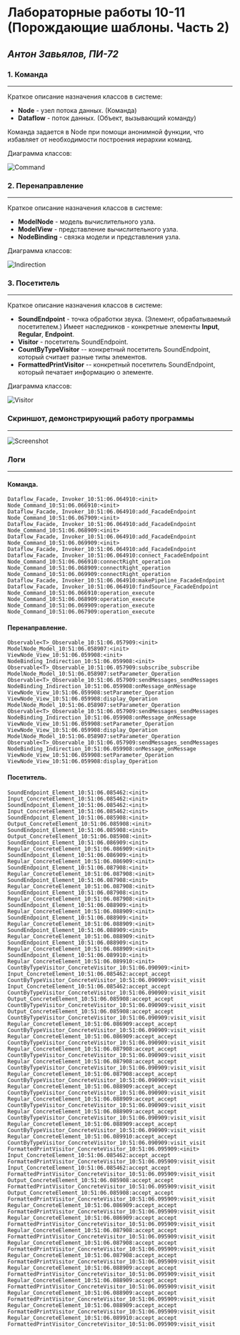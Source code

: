 Лабораторные работы 10-11 (Порождающие шаблоны. Часть 2)
=====================
_Антон Завьялов, ПИ-72_
-----------------------

### 1. Команда
--------------------
Краткое описание назначения классов в системе:
* __Node__ - узел потока данных. (Команда)
* __Dataflow__ - поток данных. (Объект, вызывающий команду)

Команда задается в Node при помощи анонимной функции, что избавляет от необходимости построения иерархии команд.

Диаграмма классов:

![Command](https://raw.githubusercontent.com/andiogenes/patterns/media/behavioral-2/command.png)

### 2. Перенаправление
--------------------
Краткое описание назначения классов в системе:
* __ModelNode__ - модель вычислительного узла.
* __ModelView__ - представление вычислительного узла.
* __NodeBinding__ - связка модели и представления узла.

Диаграмма классов:

![Indirection](https://raw.githubusercontent.com/andiogenes/patterns/media/behavioral-2/indirection.png)

### 3. Посетитель
--------------------
Краткое описание назначения классов в системе:
* __SoundEndpoint__ - точка обработки звука. (Элемент, обрабатываемый посетителем.) Имеет наследников - конкретные элементы __Input__, __Regular__, __Endpoint__.
* __Visitor__ - посетитель SoundEndpoint.
* __CountByTypeVisitor__ --  конкретный посетитель SoundEndpoint, который считает разные типы элементов.
* __FormattedPrintVisitor__ --  конкретный посетитель SoundEndpoint, который печатает информацию о элементе.

Диаграмма классов:

![Visitor](https://raw.githubusercontent.com/andiogenes/patterns/media/behavioral-2/visitor.png)


### __Скриншот, демонстрирующий работу программы__
--------------------------------------------------
![Screenshot](https://raw.githubusercontent.com/andiogenes/patterns/media/behavioral-2/screen.png)

### __Логи__
------------
#### Команда.
```
Dataflow_Facade, Invoker_10:51:06.064910:<init>
Node_Command_10:51:06.066910:<init>
Dataflow_Facade, Invoker_10:51:06.064910:add_FacadeEndpoint
Node_Command_10:51:06.067909:<init>
Dataflow_Facade, Invoker_10:51:06.064910:add_FacadeEndpoint
Node_Command_10:51:06.068909:<init>
Dataflow_Facade, Invoker_10:51:06.064910:add_FacadeEndpoint
Node_Command_10:51:06.069909:<init>
Dataflow_Facade, Invoker_10:51:06.064910:add_FacadeEndpoint
Dataflow_Facade, Invoker_10:51:06.064910:connect_FacadeEndpoint
Node_Command_10:51:06.066910:connectRight_operation
Node_Command_10:51:06.068909:connectRight_operation
Node_Command_10:51:06.069909:connectRight_operation
Dataflow_Facade, Invoker_10:51:06.064910:makePipeline_FacadeEndpoint
Dataflow_Facade, Invoker_10:51:06.064910:findSource_FacadeEndpoint
Node_Command_10:51:06.066910:operation_execute
Node_Command_10:51:06.068909:operation_execute
Node_Command_10:51:06.069909:operation_execute
Node_Command_10:51:06.067909:operation_execute
```

#### Перенаправление.
```
Observable<T>_Observable_10:51:06.057909:<init>
ModelNode_Model_10:51:06.058907:<init>
ViewNode_View_10:51:06.059908:<init>
NodeBinding_Indirection_10:51:06.059908:<init>
Observable<T>_Observable_10:51:06.057909:subscribe_subscribe
ModelNode_Model_10:51:06.058907:setParameter_Operation
Observable<T>_Observable_10:51:06.057909:sendMessages_sendMessages
NodeBinding_Indirection_10:51:06.059908:onMessage_onMessage
ViewNode_View_10:51:06.059908:setParameter_Operation
ViewNode_View_10:51:06.059908:display_Operation
ModelNode_Model_10:51:06.058907:setParameter_Operation
Observable<T>_Observable_10:51:06.057909:sendMessages_sendMessages
NodeBinding_Indirection_10:51:06.059908:onMessage_onMessage
ViewNode_View_10:51:06.059908:setParameter_Operation
ViewNode_View_10:51:06.059908:display_Operation
ModelNode_Model_10:51:06.058907:setParameter_Operation
Observable<T>_Observable_10:51:06.057909:sendMessages_sendMessages
NodeBinding_Indirection_10:51:06.059908:onMessage_onMessage
ViewNode_View_10:51:06.059908:setParameter_Operation
ViewNode_View_10:51:06.059908:display_Operation
```

#### Посетитель.
```
SoundEndpoint_Element_10:51:06.085462:<init>
Input_ConcreteElement_10:51:06.085462:<init>
SoundEndpoint_Element_10:51:06.085462:<init>
Input_ConcreteElement_10:51:06.085462:<init>
SoundEndpoint_Element_10:51:06.085908:<init>
Output_ConcreteElement_10:51:06.085908:<init>
SoundEndpoint_Element_10:51:06.085908:<init>
Output_ConcreteElement_10:51:06.085908:<init>
SoundEndpoint_Element_10:51:06.086909:<init>
Regular_ConcreteElement_10:51:06.086909:<init>
SoundEndpoint_Element_10:51:06.086909:<init>
Regular_ConcreteElement_10:51:06.086909:<init>
SoundEndpoint_Element_10:51:06.087908:<init>
Regular_ConcreteElement_10:51:06.087908:<init>
SoundEndpoint_Element_10:51:06.087908:<init>
Regular_ConcreteElement_10:51:06.087908:<init>
SoundEndpoint_Element_10:51:06.087908:<init>
Regular_ConcreteElement_10:51:06.087908:<init>
SoundEndpoint_Element_10:51:06.088909:<init>
Regular_ConcreteElement_10:51:06.088909:<init>
SoundEndpoint_Element_10:51:06.088909:<init>
Regular_ConcreteElement_10:51:06.088909:<init>
SoundEndpoint_Element_10:51:06.088909:<init>
Regular_ConcreteElement_10:51:06.088909:<init>
SoundEndpoint_Element_10:51:06.088909:<init>
Regular_ConcreteElement_10:51:06.088909:<init>
SoundEndpoint_Element_10:51:06.089910:<init>
Regular_ConcreteElement_10:51:06.089910:<init>
CountByTypeVisitor_ConcreteVisitor_10:51:06.090909:<init>
Input_ConcreteElement_10:51:06.085462:accept_accept
CountByTypeVisitor_ConcreteVisitor_10:51:06.090909:visit_visit
Input_ConcreteElement_10:51:06.085462:accept_accept
CountByTypeVisitor_ConcreteVisitor_10:51:06.090909:visit_visit
Output_ConcreteElement_10:51:06.085908:accept_accept
CountByTypeVisitor_ConcreteVisitor_10:51:06.090909:visit_visit
Output_ConcreteElement_10:51:06.085908:accept_accept
CountByTypeVisitor_ConcreteVisitor_10:51:06.090909:visit_visit
Regular_ConcreteElement_10:51:06.086909:accept_accept
CountByTypeVisitor_ConcreteVisitor_10:51:06.090909:visit_visit
Regular_ConcreteElement_10:51:06.086909:accept_accept
CountByTypeVisitor_ConcreteVisitor_10:51:06.090909:visit_visit
Regular_ConcreteElement_10:51:06.087908:accept_accept
CountByTypeVisitor_ConcreteVisitor_10:51:06.090909:visit_visit
Regular_ConcreteElement_10:51:06.087908:accept_accept
CountByTypeVisitor_ConcreteVisitor_10:51:06.090909:visit_visit
Regular_ConcreteElement_10:51:06.087908:accept_accept
CountByTypeVisitor_ConcreteVisitor_10:51:06.090909:visit_visit
Regular_ConcreteElement_10:51:06.088909:accept_accept
CountByTypeVisitor_ConcreteVisitor_10:51:06.090909:visit_visit
Regular_ConcreteElement_10:51:06.088909:accept_accept
CountByTypeVisitor_ConcreteVisitor_10:51:06.090909:visit_visit
Regular_ConcreteElement_10:51:06.088909:accept_accept
CountByTypeVisitor_ConcreteVisitor_10:51:06.090909:visit_visit
Regular_ConcreteElement_10:51:06.088909:accept_accept
CountByTypeVisitor_ConcreteVisitor_10:51:06.090909:visit_visit
Regular_ConcreteElement_10:51:06.089910:accept_accept
CountByTypeVisitor_ConcreteVisitor_10:51:06.090909:visit_visit
FormattedPrintVisitor_ConcreteVisitor_10:51:06.095909:<init>
Input_ConcreteElement_10:51:06.085462:accept_accept
FormattedPrintVisitor_ConcreteVisitor_10:51:06.095909:visit_visit
Input_ConcreteElement_10:51:06.085462:accept_accept
FormattedPrintVisitor_ConcreteVisitor_10:51:06.095909:visit_visit
Output_ConcreteElement_10:51:06.085908:accept_accept
FormattedPrintVisitor_ConcreteVisitor_10:51:06.095909:visit_visit
Output_ConcreteElement_10:51:06.085908:accept_accept
FormattedPrintVisitor_ConcreteVisitor_10:51:06.095909:visit_visit
Regular_ConcreteElement_10:51:06.086909:accept_accept
FormattedPrintVisitor_ConcreteVisitor_10:51:06.095909:visit_visit
Regular_ConcreteElement_10:51:06.086909:accept_accept
FormattedPrintVisitor_ConcreteVisitor_10:51:06.095909:visit_visit
Regular_ConcreteElement_10:51:06.087908:accept_accept
FormattedPrintVisitor_ConcreteVisitor_10:51:06.095909:visit_visit
Regular_ConcreteElement_10:51:06.087908:accept_accept
FormattedPrintVisitor_ConcreteVisitor_10:51:06.095909:visit_visit
Regular_ConcreteElement_10:51:06.087908:accept_accept
FormattedPrintVisitor_ConcreteVisitor_10:51:06.095909:visit_visit
Regular_ConcreteElement_10:51:06.088909:accept_accept
FormattedPrintVisitor_ConcreteVisitor_10:51:06.095909:visit_visit
Regular_ConcreteElement_10:51:06.088909:accept_accept
FormattedPrintVisitor_ConcreteVisitor_10:51:06.095909:visit_visit
Regular_ConcreteElement_10:51:06.088909:accept_accept
FormattedPrintVisitor_ConcreteVisitor_10:51:06.095909:visit_visit
Regular_ConcreteElement_10:51:06.088909:accept_accept
FormattedPrintVisitor_ConcreteVisitor_10:51:06.095909:visit_visit
Regular_ConcreteElement_10:51:06.089910:accept_accept
FormattedPrintVisitor_ConcreteVisitor_10:51:06.095909:visit_visit
```
